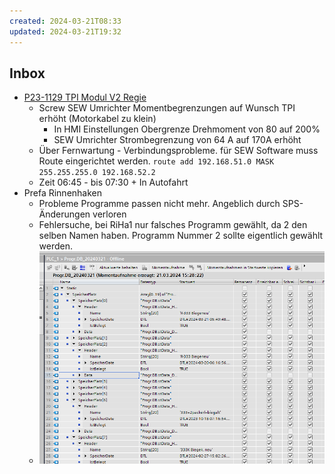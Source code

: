 ```yaml
---
created: 2024-03-21T08:33
updated: 2024-03-21T19:32
---
```

## Inbox
- [P23-1129 TPI Modul V2 Regie](../pages/Projekte/TPI%20TPI-Modul%20V2/P23-1129%20TPI%20Modul%20V2%20Regie.md)
	- Screw SEW Umrichter Momentbegrenzungen auf Wunsch TPI erhöht (Motorkabel zu klein)
		- In HMI Einstellungen Obergrenze Drehmoment von 80 auf 200%
		- SEW Umrichter Strombegrenzung von 64 A auf 170A erhöht
	- Über Fernwartung - Verbindungsprobleme. für SEW Software muss Route eingerichtet werden. `route add 192.168.51.0 MASK 255.255.255.0 192.168.52.2`
	- Zeit 06:45 - bis 07:30 + In Autofahrt 
- Prefa Rinnenhaken
	- Probleme Programme passen nicht mehr. Angeblich durch SPS-Änderungen verloren
	-  Fehlersuche, bei RiHa1 nur falsches Programm gewählt, da 2 den selben Namen haben. Programm  Nummer 2 sollte eigentlich gewählt werden.
	- ![](../assets/asset_400E00430E331D940D26B41F3FF66DB4_20240321193233096.png)